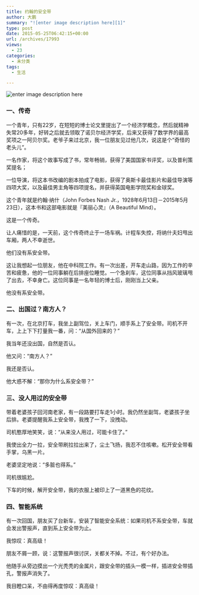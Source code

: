 ```yaml
---
title: 约翰的安全带
author: 大鹏
summary: "![enter image description here][1]"
type: post
date: 2015-05-25T06:42:15+00:00
url: /archives/17993
views:
  - 23
categories:
  - 未分类
tags:
  - 生活

---
```

![enter image description here][1]

### 一、传奇

一个青年，只有22岁，在短短的博士论文里提出了一个经济学概念，然后就精神失常20多年，好转之后就去领取了诺贝尔经济学奖，后来又获得了数学界的最高奖项之一阿贝尔奖。老爷子来过北京，我一位朋友见过他几次，说这是个“奇怪的老头儿”。

一名作家，将这个故事写成了书，常年畅销，获得了美国国家书评奖，以及普利策奖提名；

一位导演，将这本书改编的剧本拍成了电影，获得了奥斯卡最佳影片和最佳导演等四项大奖，以及最佳男主角等四项提名，并获得英国电影学院奖和金球奖。

这个青年就是约翰·纳什（John Forbes Nash Jr.，1928年6月13日－2015年5月23日），这本书和这部电影就是『美丽心灵』（A Beautiful Mind）。

这是一个传奇。

让人痛惜的是，一天前，这个传奇终止于一场车祸。计程车失控，将纳什夫妇甩出车厢，两人不幸逝世。

他们没有系安全带。

这让我想起一位朋友，他在中科院工作。有一次出差，开车走山路，因为工作的辛苦和疲惫，他的一位同事躺在后排座位睡觉。一个急刹车，这位同事从挡风玻璃甩了出去，不幸身亡。这位同事是一名年轻的博士后，刚刚当上父亲。

他没有系安全带。

### 二、出国过？南方人？

有一次，在北京打车，我坐上副驾位，关上车门，顺手系上了安全带。司机不开车，上上下下打量我一番，问：“从国外回来的？”

我当年还没出国，自然是否认。

他又问：“南方人？”

我还是否认。

他大惑不解：“那你为什么系安全带？”

### 三、没人用过的安全带

带着老婆孩子回河南老家，有一段路要打车走1小时。我仍然坐副驾，老婆孩子坐后排。老婆提醒我系上安全带，我拽了一下，没拽动。

司机憨厚地笑笑，说：“从来没人用过，可能卡住了。”

我使出全力一拉，安全带刷拉拉出来了，尘土飞扬，我忍不住咳嗽。松开安全带看手掌，乌黑一片。

老婆坚定地说：“多脏也得系。”

司机很尴尬。

下车的时候，解开安全带，我的衣服上被印上了一道黑色的花纹。

### 四、智能系统

有一次回国，朋友买了台新车，安装了智能安全系统：如果司机不系安全带，车就会发出警报声，直到系上安全带为止。

我惊叹：真高级！

朋友不屑一顾，说：这警报声很讨厌，关都关不掉。不过，有个好办法。

他随手从旁边摸出一个光秃秃的金属片，跟安全带的插头一模一样，插进安全带插孔，警报声消失了。

我目瞪口呆，不由得再度惊叹：真高级！

 [1]: http://www.thesentinel.com/mont/images/seat_belt.jpg
